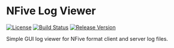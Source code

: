 # NFive Log Viewer

[![License](https://img.shields.io/github/license/NFive/logviewer.svg)](LICENSE)
[![Build Status](https://img.shields.io/appveyor/ci/NFive/logviewer.svg)](https://ci.appveyor.com/project/NFive/logviewer)
[![Release Version](https://img.shields.io/github/release/NFive/logviewer/all.svg)](https://github.com/NFive/logviewer/releases)

Simple GUI log viewer for NFive format client and server log files.
